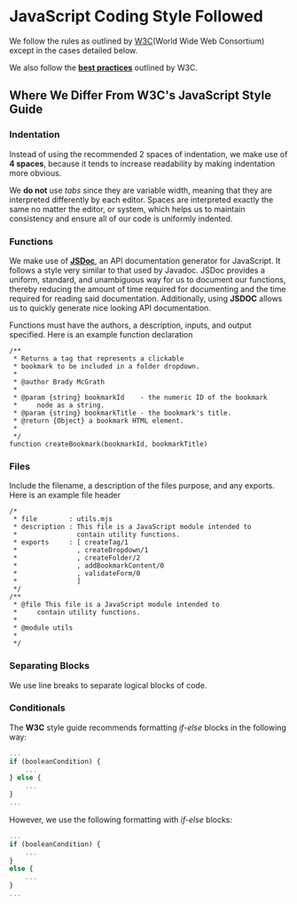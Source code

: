 # JavaScript Coding Style Followed

We follow the rules as outlined by [W3C](https://www.w3schools.com/js/js_conventions.asp)(World Wide Web Consortium) except in the cases
detailed below.

We also follow the [__best practices__](https://www.w3schools.com/js/js_best_practices.asp) outlined by W3C.

## Where We Differ From W3C's JavaScript Style Guide

### Indentation

Instead of using the recommended 2 spaces of indentation,
we make use of __4 spaces__, because it tends to increase
readability by making indentation more obvious.

We __do not__ use _tabs_ since they are variable width, meaning that
they are interpreted differently by each editor.  Spaces are
interpreted exactly the same no matter the editor, or system, which
helps us to maintain consistency and ensure all of our code is
uniformly indented.

### Functions

We make use of [__JSDoc__](https://github.com/jsdoc/jsdoc), an API
documentation generator for JavaScript.  It follows a style very
similar to that used by Javadoc.  JSDoc provides a uniform,
standard, and unambiguous way for us to document our functions,
thereby reducing the amount of time required for documenting and
the time required for reading said documentation.  Additionally,
using __JSDOC__ allows us to quickly generate nice looking API
documentation.

Functions must have the authors, a description, inputs, and output specified. Here is an example function declaration
```
/**
 * Returns a tag that represents a clickable
 * bookmark to be included in a folder dropdown.
 *
 * @author Brady McGrath
 *
 * @param {string} bookmarkId    - the numeric ID of the bookmark
 *     node as a string.
 * @param {string} bookmarkTitle - the bookmark's title.
 * @return {Object} a bookmark HTML element.
 *
 */
function createBookmark(bookmarkId, bookmarkTitle)
```
### Files
Include the filename, a description of the files purpose, and any exports. Here is an example file header
```
/*
 * file        : utils.mjs
 * description : This file is a JavaScript module intended to
 *               contain utility functions.
 * exports     : [ createTag/1
 *               , createDropdown/1
 *               , createFolder/2
 *               , addBookmarkContent/0
 *               , validateForm/0
 *               ]
 */
/**
 * @file This file is a JavaScript module intended to
 *     contain utility functions.
 *
 * @module utils
 * 
 */
```

### Separating Blocks

We use line breaks to separate logical blocks of code.

### Conditionals

The __W3C__ style guide recommends formatting _if-else_ blocks in
the following way:

```javascript
...
if (booleanCondition) {
    ...
} else {
    ...
}
...
```
However, we use the following formatting with _if-else_ blocks:

```javascript
...
if (booleanCondition) {
    ...
}
else {
    ...
}
...
```
